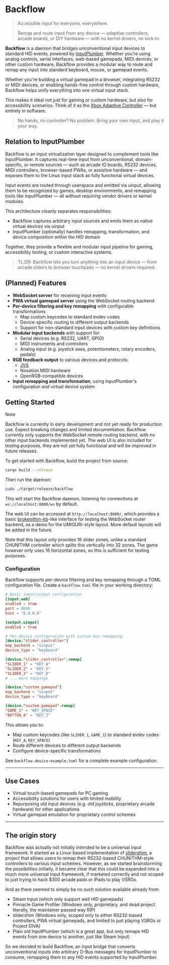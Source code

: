 # Backflow

> Accessible input for everyone, everywhere.
>
> Remap and route input from any device — adaptive controllers, arcade boards, or DIY hardware — with no kernel drivers, no lock-in.

**Backflow** is a daemon that bridges unconventional input devices to standard HID events, powered by [InputPlumber](https://github.com/ShadowBlip/InputPlumber). Whether you're using analog controls, serial interfaces, web-based gamepads, MIDI devices, or other custom hardware, Backflow provides a modular way to route and remap any input into standard keyboard, mouse, or gamepad events.

Whether you're building a virtual gamepad in a browser, integrating RS232 or MIDI devices, or enabling hands-free control through custom hardware, Backflow helps unify everything into one virtual input stack.

This makes it ideal not just for gaming or custom hardware, but also for accessibility scenarios. Think of it as the [Xbox Adaptive Controller](https://www.xbox.com/en-US/accessories/controllers/xbox-adaptive-controller) — but entirely in software.

> No hands, no controller? No problem.
> Bring your own input, and play it your way.

## Relation to InputPlumber

Backflow is an input virtualization layer designed to complement tools like InputPlumber. It captures real-time input from unconventional, domain-specific, or remote sources — such as arcade IO boards, RS232 devices, MIDI controllers, browser-based PWAs, or assistive hardware — and exposes them to the Linux input stack as fully functional virtual devices.

Input events are routed through userspace and emitted via uinput, allowing them to be recognized by games, desktop environments, and remapping tools like InputPlumber — all without requiring vendor drivers or kernel modules.

This architecture cleanly separates responsibilities:

- Backflow captures arbitrary input sources and emits them as native virtual devices via uinput
- InputPlumber (optionally) handles remapping, transformation, and device composition within the HID domain

Together, they provide a flexible and modular input pipeline for gaming, accessibility tooling, or custom interactive systems.

> TL;DR: Backflow lets you turn anything into an input device — from arcade sliders to browser touchpads — no kernel drivers required.

## (Planned) Features

- **WebSocket server** for receiving input events
- **PWA virtual gamepad server** using the WebSocket routing backend
- **Per-device filtering and key remapping** with configurable transformations
  - Map custom keycodes to standard evdev codes
  - Device-specific routing to different output backends
  - Support for non-standard input devices with custom key definitions
- **Modular input backends** with support for:
  - Serial devices (e.g. RS232, UART, GPIO)
  - MIDI instruments and controllers
  - Analog input (e.g. joystick axes, potentiometers, rotary encoders, pedals)
- **RGB feedback output** to various devices and protocols:
  - [JVS](https://en.wikipedia.org/wiki/Japan_Amusement_Machine_and_Marketing_Association#Video)
  - Novation MIDI hardware
  - OpenRGB-compatible devices
- **Input remapping and transformation**, using InputPlumber's configuration and virtual device system

## Getting Started

> [!NOTE]
> Backflow is currently in early development and not yet ready for production use. Expect breaking changes and limited documentation.
> Backflow currently only supports the WebSocket remote routing backend, with no other input backends implemented yet.
> The web UI is also included for testing purposes, they are not yet fully functional and will be improved in future releases.

To get started with Backflow, build the project from source:

```bash
cargo build --release
```

Then run the daemon:

```bash
sudo ./target/release/backflow
```

This will start the Backflow daemon, listening for connections at `ws://localhost:8000/ws` by default.

The web UI can be accessed at `http://localhost:8000/`, which provides a basic [brokenithm-kb](https://github.com/4yn/brokenithm-kb)-like interface for testing the WebSocket router backend, as a demo for the UMIGURI-style layout. More default layouts will be added in the future.

Note that this layout only provides 16 slider zones, unlike a standard CHUNITHM controller which splits this vertically into 32 zones. The game however only uses 16 horizontal zones, so this is sufficient for testing purposes.

### Configuration

Backflow supports per-device filtering and key remapping through a TOML configuration file. Create a `backflow.toml` file in your working directory:

```toml
# Basic input/output configuration
[input.web]
enabled = true
port = 8000
host = "0.0.0.0"

[output.uinput]
enabled = true

# Per-device configuration with custom key remapping
[device."slider_controller"]
map_backend = "uinput"
device_type = "keyboard"

[device."slider_controller".remap]
"SLIDER_1" = "KEY_A"
"SLIDER_2" = "KEY_S" 
"SLIDER_3" = "KEY_D"
# ... more mappings

[device."custom_gamepad"]
map_backend = "uinput"
device_type = "keyboard"

[device."custom_gamepad".remap]
"GAME_1" = "KEY_SPACE"
"BUTTON_A" = "KEY_Z"
```

This allows you to:
- Map custom keycodes (like `SLIDER_1`, `GAME_1`) to standard evdev codes (`KEY_A`, `KEY_SPACE`)
- Route different devices to different output backends
- Configure device-specific transformations

See `backflow.device-example.toml` for a complete example configuration.

---

## Use Cases

- Virtual touch-based gamepads for PC gaming
- Accessibility solutions for users with limited mobility
- Repurposing old input devices (e.g. old joysticks, proprietary arcade hardware) for other applications
- Virtual gamepad emulation for proprietary control schemes

---

## The origin story

Backflow was actually not initially intended to be a universal input framework.
It started as a Linux-based implementation of [slidershim](https://github.com/4yn/slidershim), a project that allows users to remap their RS232-based CHUNITHM-style controllers to various input schemes.
However, as we started brainstorming the possibilities initially, it became clear that this could be expanded into a much more universal input framework, if marketed correctly and not scoped to just trying to hack $300 arcade pads or iPads to play VSRGs.

And as there seemed to simply be no such solution available already from:

- Steam Input (which only support well HID gamepads)
- Pinnacle Game Profiler (Windows only, proprietary, and dead project literally, the maintainer passed way RIP)
- slidershim (Windows only, scoped only to either RS232-based controllers, PWA virtual gamepads, and limited to just playing VSRGs or Project DIVA)
- Plain old InputPlumber (which is a great app, but only remaps HID events from one device to another, just like Steam Input)

So we decided to build Backflow, an input bridge that converts unconventional inputs into arbitrary D-Bus messages for InputPlumber to consume, remapping them to any HID events supported by InputPlumber.
